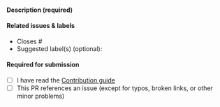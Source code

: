 <!-- Thank you for taking the time to open this PR! We appreciate your contribution and effort in helping improve the project. -->

#### Description (required)
<!-- Provide a detailed description of the changes in this PR. Why are they necessary, and what do they do?  -->

#### Related issues & labels

- Closes #<!-- Add the issue number this PR closes (if applicable). For multiple issues, separate them with commas. Example: #123, #456 -->
- Suggested label(s) (optional): <!-- Suggest any labels that help categorize this PR, such as 'bug', 'enhancement', 'documentation', etc. -->

#### Required for submission

- [ ] I have read the [Contribution guide](https://github.com/solidjs/solid-docs/blob/main/CONTRIBUTING.md)
- [ ] This PR references an issue (except for typos, broken links, or other minor problems)
